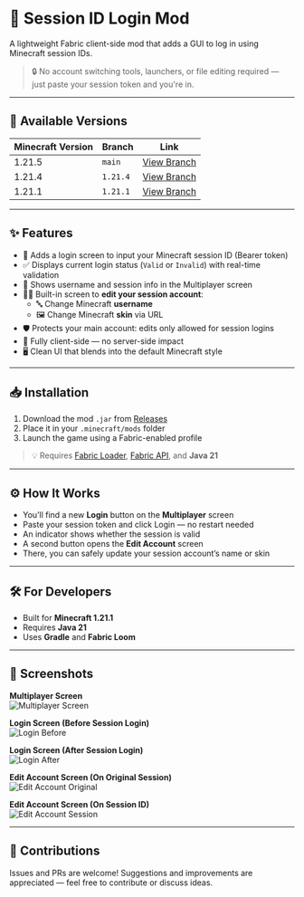 # 🪪 Session ID Login Mod

A lightweight Fabric client-side mod that adds a GUI to log in using Minecraft session IDs.

> 🔒 No account switching tools, launchers, or file editing required — just paste your session token and you're in.

---

## 🧭 Available Versions

| Minecraft Version | Branch     | Link                                                                 |
|-------------------|------------|----------------------------------------------------------------------|
| 1.21.5            | `main`     | [View Branch](https://github.com/Majanito/Fabric-Session-Login/tree/main)     |
| 1.21.4            | `1.21.4`   | [View Branch](https://github.com/Majanito/Fabric-Session-Login/tree/1.21.4)   |
| 1.21.1            | `1.21.1`   | [View Branch](https://github.com/Majanito/Fabric-Session-Login/tree/1.21.1)   |

---

## ✨ Features

- 🧩 Adds a login screen to input your Minecraft session ID (Bearer token)
- ✅ Displays current login status (`Valid` or `Invalid`) with real-time validation
- 💬 Shows username and session info in the Multiplayer screen
- 🧑‍💼 Built-in screen to **edit your session account**:
  - 🔤 Change Minecraft **username**
  - 🖼️ Change Minecraft **skin** via URL
- 🛡️ Protects your main account: edits only allowed for session logins
- 🎯 Fully client-side — no server-side impact
- 🖥️ Clean UI that blends into the default Minecraft style

---

## 📥 Installation

1. Download the mod `.jar` from [Releases](https://github.com/Majanito/Fabric-Session-Login/releases)
2. Place it in your `.minecraft/mods` folder
3. Launch the game using a Fabric-enabled profile

> 💡 Requires [Fabric Loader](https://fabricmc.net/use/), [Fabric API](https://modrinth.com/mod/fabric-api), and **Java 21**

---

## ⚙️ How It Works

- You’ll find a new **Login** button on the **Multiplayer** screen
- Paste your session token and click Login — no restart needed
- An indicator shows whether the session is valid
- A second button opens the **Edit Account** screen
- There, you can safely update your session account’s name or skin

---

## 🛠️ For Developers

- Built for **Minecraft 1.21.1**
- Requires **Java 21**
- Uses **Gradle** and **Fabric Loom**

---

## 📸 Screenshots

**Multiplayer Screen**  
![Multiplayer Screen](https://github.com/user-attachments/assets/05d1ba99-01c5-429d-8feb-d0523a807df3)

**Login Screen (Before Session Login)**  
![Login Before](https://github.com/user-attachments/assets/cf19e550-b7fa-4154-a160-0b071c04c4e7)

**Login Screen (After Session Login)**  
![Login After](https://github.com/user-attachments/assets/0922a793-531b-4ccc-a70b-e7a9bd2d40a3)

**Edit Account Screen (On Original Session)**  
![Edit Account Original](https://github.com/user-attachments/assets/4449124d-0cd1-416d-8187-86aef753dd5b)

**Edit Account Screen (On Session ID)**  
![Edit Account Session](https://github.com/user-attachments/assets/1f8cd89f-aa8b-4c6a-b154-46785984e00f)

---

## 🤝 Contributions

Issues and PRs are welcome! Suggestions and improvements are appreciated — feel free to contribute or discuss ideas.
